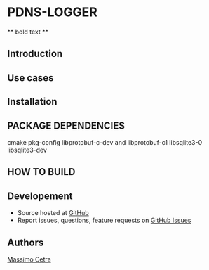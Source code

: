 PDNS-LOGGER
===========

** bold text **

Introduction
------------

Use cases
---------

Installation
------------



PACKAGE DEPENDENCIES
--------------------
cmake
pkg-config
libprotobuf-c-dev and libprotobuf-c1
libsqlite3-0 libsqlite3-dev

HOW TO BUILD
------------

Developement
------------
- Source hosted at [GitHub](https://github.com/spamhays/pdns-logger)
- Report issues, questions, feature requests on [GitHub Issues](https://github.com/spamhaus/pdns-logger/issues)

Authors
-------
[Massimo Cetra](http://www.ctrix.it/)
